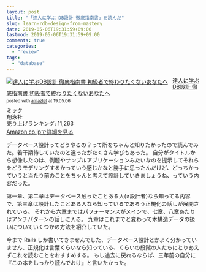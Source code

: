 ```yaml
---
layout: post
title: "「達人に学ぶ DB設計 徹底指南書」を読んだ"
slug: learn-rdb-design-from-mastery
date: 2019-05-06T19:31:59+09:00
lastmod: 2019-05-06T19:31:59+09:00
comments: true
categories:
  - "review"
tags:
  - "database"
---
```


<div class="amazlet-box" style="margin-bottom:0px;"><div class="amazlet-image" style="float:left;margin:0px 12px 1px 0px;"><a href="http://www.amazon.co.jp/exec/obidos/ASIN/4798124702/iriyaufo-22" name="amazletlink" target="_blank"><img src="https://images-fe.ssl-images-amazon.com/images/I/61bMuQNwkoL._SL160_.jpg" alt="達人に学ぶDB設計 徹底指南書 初級者で終わりたくないあなたへ" style="border: none;" /></a></div><div class="amazlet-info" style="line-height:120%; margin-bottom: 10px"><div class="amazlet-name" style="margin-bottom:10px;line-height:120%"><a href="http://www.amazon.co.jp/exec/obidos/ASIN/4798124702/iriyaufo-22" name="amazletlink" target="_blank">達人に学ぶDB設計 徹底指南書 初級者で終わりたくないあなたへ</a><div class="amazlet-powered-date" style="font-size:80%;margin-top:5px;line-height:120%">posted with <a href="http://www.amazlet.com/" title="amazlet" target="_blank">amazlet</a> at 19.05.06</div></div><div class="amazlet-detail">ミック <br />翔泳社 <br />売り上げランキング: 11,263<br /></div><div class="amazlet-sub-info" style="float: left;"><div class="amazlet-link" style="margin-top: 5px"><a href="http://www.amazon.co.jp/exec/obidos/ASIN/4798124702/iriyaufo-22" name="amazletlink" target="_blank">Amazon.co.jpで詳細を見る</a></div></div></div><div class="amazlet-footer" style="clear: left"></div></div>

データベース設計ってどうやるの？って所をちゃんと知りたかったので読んでみた。若干期待していたのと違ったがたくさん学びもあった。
自分がタイトルから想像したのは、例題やサンプルアプリケーションみたいなのを提示してそれらをどうモデリングするかっていう感じかなと勝手に思ったんだけど、どっちかっていうと当たり前のことをちゃんと考えて設計していきましょうね、っていう内容だった。

第一章、第二章はデータベース触ったことある人(≠設計者)なら知ってる内容で、第三章は設計したことある人なら知っているであろう正規化の話しが展開されている。
それから六章まではパフォーマンスがメインで、七章、八章あたりはアンチパターンの話しに入る。
九章はこれまでと変わって木構造データの扱いについていくつかの方法を紹介していた。

今まで Rails しか書いてきませんでした、データベース設計とかよく分かっていません、正規化は言葉くらいなら知っている、くらいの段階の人たちにとりあえずこれを読むことをおすすめする。
もし過去に戻れるならば、三年前の自分に『この本をしっかり読んでおけ』と言いたかった。
